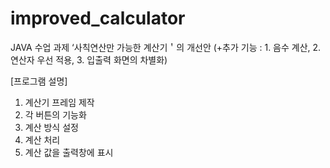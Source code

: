 # improved_calculator
JAVA 수업 과제 ‘사칙연산만 가능한 계산기＇의 개선안
(+추가 기능 : 1. 음수 계산, 2. 연산자 우선 적용, 3. 입출력 화면의 차별화)

[프로그램 설명]
1. 계산기 프레임 제작
2. 각 버튼의 기능화
3. 계산 방식 설정
4. 계산 처리
5. 계산 값을 출력창에 표시
